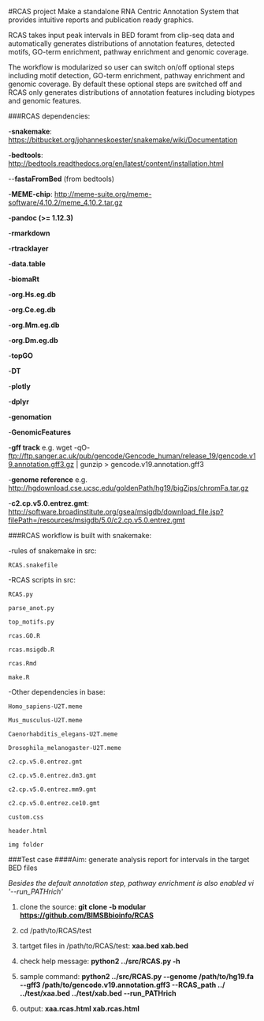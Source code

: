 #RCAS project
Make a standalone RNA Centric Annotation System that
provides intuitive reports and publication ready graphics.

RCAS takes input peak intervals in BED foramt from clip-seq data
and automatically generates distributions of annotation features,
detected motifs, GO-term enrichment, pathway enrichment
and genomic coverage.

The workflow is modularized so user can switch on/off
optional steps including motif detection, GO-term enrichment,
pathway enrichment and genomic coverage.
By default these optional steps are switched off
and RCAS only generates distributions of annotation features
including biotypes and genomic features.

###RCAS dependencies:

-**snakemake**: https://bitbucket.org/johanneskoester/snakemake/wiki/Documentation

-**bedtools**:
http://bedtools.readthedocs.org/en/latest/content/installation.html

--**fastaFromBed** (from bedtools)

-**MEME-chip**:
http://meme-suite.org/meme-software/4.10.2/meme_4.10.2.tar.gz

-**pandoc (>= 1.12.3)**

-**rmarkdown**

-**rtracklayer**

-**data.table**

-**biomaRt**

-**org.Hs.eg.db**

-**org.Ce.eg.db**

-**org.Mm.eg.db**

-**org.Dm.eg.db**

-**topGO**

-**DT**

-**plotly**

-**dplyr**

-**genomation**

-**GenomicFeatures**

-**gff track** e.g.  wget -qO- ftp://ftp.sanger.ac.uk/pub/gencode/Gencode_human/release_19/gencode.v19.annotation.gff3.gz | gunzip > gencode.v19.annotation.gff3

-**genome reference** e.g. http://hgdownload.cse.ucsc.edu/goldenPath/hg19/bigZips/chromFa.tar.gz

-**c2.cp.v5.0.entrez.gmt**:
http://software.broadinstitute.org/gsea/msigdb/download_file.jsp?filePath=/resources/msigdb/5.0/c2.cp.v5.0.entrez.gmt

###RCAS workflow is built with snakemake:

-rules of snakemake in src:

    RCAS.snakefile

-RCAS scripts in src:

    RCAS.py

    parse_anot.py

    top_motifs.py

    rcas.GO.R

    rcas.msigdb.R

    rcas.Rmd

    make.R

-Other dependencies in base:

    Homo_sapiens-U2T.meme

    Mus_musculus-U2T.meme

    Caenorhabditis_elegans-U2T.meme

    Drosophila_melanogaster-U2T.meme

    c2.cp.v5.0.entrez.gmt

    c2.cp.v5.0.entrez.dm3.gmt

    c2.cp.v5.0.entrez.mm9.gmt

    c2.cp.v5.0.entrez.ce10.gmt

    custom.css

    header.html

    img folder

###Test case
####Aim: generate analysis report for intervals in the target BED files

*Besides the default annotation step, pathway enrichment is also enabled vi '--run_PATHrich'*

1. clone the source: **git clone -b modular https://github.com/BIMSBbioinfo/RCAS**

2. cd /path/to/RCAS/test

3. tartget files in /path/to/RCAS/test: **xaa.bed  xab.bed**

4. check help message: **python2 ../src/RCAS.py -h**

4. sample command: **python2 ../src/RCAS.py --genome /path/to/hg19.fa --gff3 /path/to/gencode.v19.annotation.gff3 --RCAS_path ../ ../test/xaa.bed ../test/xab.bed --run_PATHrich**

5. output: **xaa.rcas.html xab.rcas.html**
